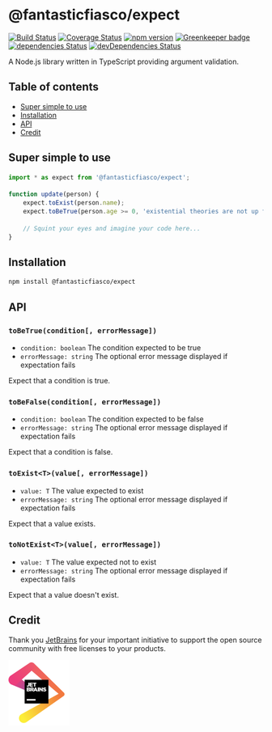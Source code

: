 # @fantasticfiasco/expect

[![Build Status](https://travis-ci.org/FantasticFiasco/expect.svg?branch=master)](https://travis-ci.org/FantasticFiasco/expect)
[![Coverage Status](https://coveralls.io/repos/github/FantasticFiasco/expect/badge.svg)](https://coveralls.io/github/FantasticFiasco/expect)
[![npm version](https://img.shields.io/npm/v/@fantasticfiasco/expect.svg)](https://www.npmjs.com/package/@fantasticfiasco/expect)
[![Greenkeeper badge](https://badges.greenkeeper.io/FantasticFiasco/expect.svg)](https://greenkeeper.io/)
[![dependencies Status](https://david-dm.org/FantasticFiasco/expect/status.svg)](https://david-dm.org/FantasticFiasco/expect)
[![devDependencies Status](https://david-dm.org/FantasticFiasco/expect/dev-status.svg)](https://david-dm.org/FantasticFiasco/expect?type=dev)

A Node.js library written in TypeScript providing argument validation.

## Table of contents

- [Super simple to use](#super-simple-to-use)
- [Installation](#installation)
- [API](#api)
- [Credit](#credit)

## Super simple to use

```javascript
import * as expect from '@fantasticfiasco/expect';

function update(person) {
    expect.toExist(person.name);
    expect.toBeTrue(person.age >= 0, 'existential theories are not up for discussion');

    // Squint your eyes and imagine your code here...
}

```

## Installation

```sh
npm install @fantasticfiasco/expect
```

## API

### `toBeTrue(condition[, errorMessage])`

- `condition: boolean` The condition expected to be true
- `errorMessage: string` The optional error message displayed if expectation fails

Expect that a condition is true.

### `toBeFalse(condition[, errorMessage])`

- `condition: boolean` The condition expected to be false
- `errorMessage: string` The optional error message displayed if expectation fails

Expect that a condition is false.

### `toExist<T>(value[, errorMessage])`

- `value: T` The value expected to exist
- `errorMessage: string` The optional error message displayed if expectation fails

Expect that a value exists.

### `toNotExist<T>(value[, errorMessage])`

- `value: T` The value expected not to exist
- `errorMessage: string` The optional error message displayed if expectation fails

Expect that a value doesn't exist.

## Credit

Thank you [JetBrains](https://www.jetbrains.com/) for your important initiative to support the open source community with free licenses to your products.

![JetBrains](./doc/resources/jetbrains.png)
